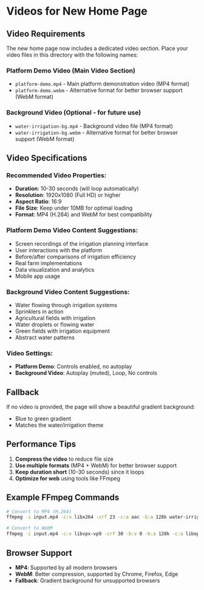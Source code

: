 # Videos for New Home Page

## Video Requirements

The new home page now includes a dedicated video section. Place your video files in this directory with the following names:

### Platform Demo Video (Main Video Section)
- `platform-demo.mp4` - Main platform demonstration video (MP4 format)
- `platform-demo.webm` - Alternative format for better browser support (WebM format)

### Background Video (Optional - for future use)
- `water-irrigation-bg.mp4` - Background video file (MP4 format)
- `water-irrigation-bg.webm` - Alternative format for better browser support (WebM format)

## Video Specifications

### Recommended Video Properties:
- **Duration**: 10-30 seconds (will loop automatically)
- **Resolution**: 1920x1080 (Full HD) or higher
- **Aspect Ratio**: 16:9
- **File Size**: Keep under 10MB for optimal loading
- **Format**: MP4 (H.264) and WebM for best compatibility

### Platform Demo Video Content Suggestions:
- Screen recordings of the irrigation planning interface
- User interactions with the platform
- Before/after comparisons of irrigation efficiency
- Real farm implementations
- Data visualization and analytics
- Mobile app usage

### Background Video Content Suggestions:
- Water flowing through irrigation systems
- Sprinklers in action
- Agricultural fields with irrigation
- Water droplets or flowing water
- Green fields with irrigation equipment
- Abstract water patterns

### Video Settings:
- **Platform Demo**: Controls enabled, no autoplay
- **Background Video**: Autoplay (muted), Loop, No controls

## Fallback

If no video is provided, the page will show a beautiful gradient background:
- Blue to green gradient
- Matches the water/irrigation theme

## Performance Tips

1. **Compress the video** to reduce file size
2. **Use multiple formats** (MP4 + WebM) for better browser support
3. **Keep duration short** (10-30 seconds) since it loops
4. **Optimize for web** using tools like FFmpeg

## Example FFmpeg Commands

```bash
# Convert to MP4 (H.264)
ffmpeg -i input.mp4 -c:v libx264 -crf 23 -c:a aac -b:a 128k water-irrigation-bg.mp4

# Convert to WebM
ffmpeg -i input.mp4 -c:v libvpx-vp9 -crf 30 -b:v 0 -b:a 128k -c:a libopus water-irrigation-bg.webm
```

## Browser Support

- **MP4**: Supported by all modern browsers
- **WebM**: Better compression, supported by Chrome, Firefox, Edge
- **Fallback**: Gradient background for unsupported browsers
